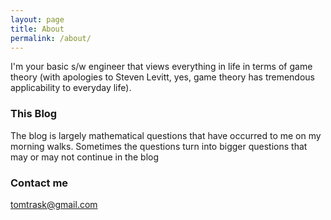 ```yaml
---
layout: page
title: About
permalink: /about/
---
```


I'm your basic s/w engineer that views everything in life in terms of game
theory (with apologies to Steven Levitt, yes, game theory has tremendous
applicability to everyday life).

### This Blog

The blog is largely mathematical questions that have occurred to me on my
morning walks. Sometimes the questions turn into bigger questions that may or
may not continue in the blog

### Contact me

[tomtrask@gmail.com](mailto:tomtrask@gmail.com)
